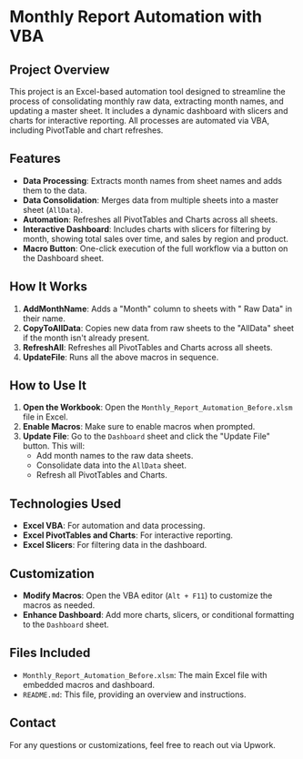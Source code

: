 
# Monthly Report Automation with VBA

## Project Overview
This project is an Excel-based automation tool designed to streamline the process of consolidating monthly raw data, extracting month names, and updating a master sheet. It includes a dynamic dashboard with slicers and charts for interactive reporting. All processes are automated via VBA, including PivotTable and chart refreshes.

## Features
- **Data Processing**: Extracts month names from sheet names and adds them to the data.
- **Data Consolidation**: Merges data from multiple sheets into a master sheet (`AllData`).
- **Automation**: Refreshes all PivotTables and Charts across all sheets.
- **Interactive Dashboard**: Includes charts with slicers for filtering by month, showing total sales over time, and sales by region and product.
- **Macro Button**: One-click execution of the full workflow via a button on the Dashboard sheet.

## How It Works
1. **AddMonthName**: Adds a "Month" column to sheets with " Raw Data" in their name.
2. **CopyToAllData**: Copies new data from raw sheets to the "AllData" sheet if the month isn't already present.
3. **RefreshAll**: Refreshes all PivotTables and Charts across all sheets.
4. **UpdateFile**: Runs all the above macros in sequence.

## How to Use It
1. **Open the Workbook**: Open the `Monthly_Report_Automation_Before.xlsm` file in Excel.
2. **Enable Macros**: Make sure to enable macros when prompted.
3. **Update File**: Go to the `Dashboard` sheet and click the "Update File" button. This will:
   - Add month names to the raw data sheets.
   - Consolidate data into the `AllData` sheet.
   - Refresh all PivotTables and Charts.

## Technologies Used
- **Excel VBA**: For automation and data processing.
- **Excel PivotTables and Charts**: For interactive reporting.
- **Excel Slicers**: For filtering data in the dashboard.

## Customization
- **Modify Macros**: Open the VBA editor (`Alt + F11`) to customize the macros as needed.
- **Enhance Dashboard**: Add more charts, slicers, or conditional formatting to the `Dashboard` sheet.

## Files Included
- `Monthly_Report_Automation_Before.xlsm`: The main Excel file with embedded macros and dashboard.
- `README.md`: This file, providing an overview and instructions.

## Contact
For any questions or customizations, feel free to reach out via Upwork.
